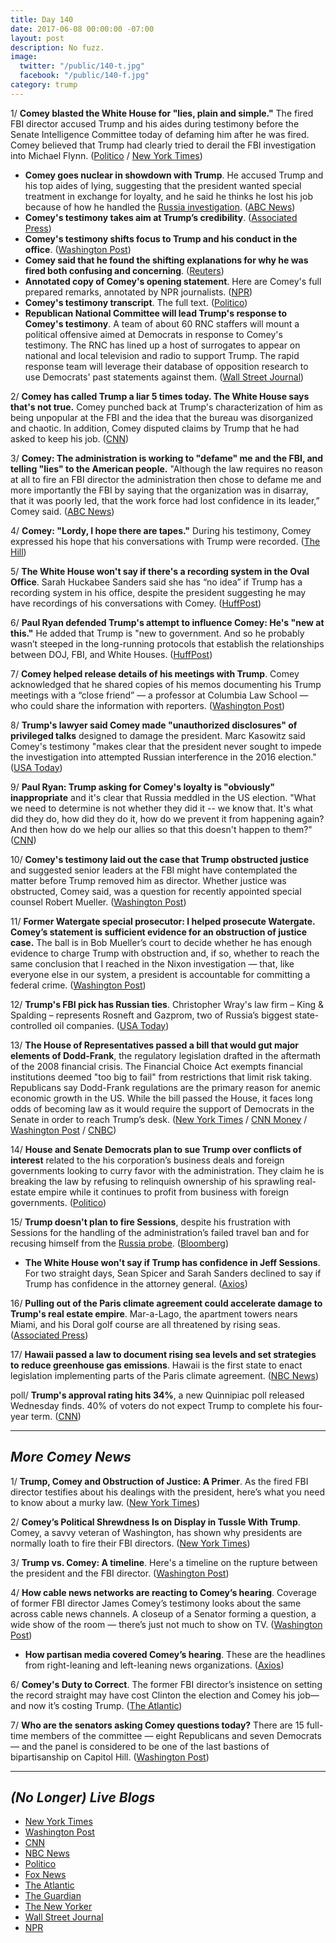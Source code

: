 ```yaml
---
title: Day 140
date: 2017-06-08 00:00:00 -07:00
layout: post
description: No fuzz.
image:
  twitter: "/public/140-t.jpg"
  facebook: "/public/140-f.jpg"
category: trump
---
```


1/ **Comey blasted the White House for "lies, plain and simple."** The fired FBI director accused Trump and his aides during testimony before the Senate Intelligence Committee today of defaming him after he was fired. Comey believed that Trump had clearly tried to derail the FBI investigation into Michael Flynn. ([Politico](http://www.politico.com/story/2017/06/08/james-comey-trump-russia-testimony-239294) / [New York Times](https://www.nytimes.com/2017/06/08/us/politics/comey-hearing-trump-russia.html))

* **Comey goes nuclear in showdown with Trump**. He accused Trump and his top aides of lying, suggesting that the president wanted special treatment in exchange for loyalty, and he said he thinks he lost his job because of how he handled the <a href="{{ site.baseurl }}/trump-russia-investigation/">Russia investigation</a>. ([ABC News](http://abcnews.go.com/Politics/analysis-comey-nuclear-showdown-trump/story?id=47918344))
* **Comey's testimony takes aim at Trump’s credibility**. ([Associated Press](https://apnews.com/512cb31d12a5495dace877fbe08da6ba/Analysis:-Comey-testimony-takes-aim-at-Trump's-credibility))
* **Comey's testimony shifts focus to Trump and his conduct in the office**. ([Washington Post](https://www.washingtonpost.com/politics/comey-testimony-shifts-focus-to-trump/2017/06/08/653c700c-4c70-11e7-9669-250d0b15f83b_story.html))
* **Comey said that he found the shifting explanations for why he was fired both confusing and concerning**. ([Reuters](http://www.reuters.com/article/us-usa-trump-russia-comey-idUSKBN18Z1ZH))
* **Annotated copy of Comey's opening statement**. Here are Comey's full prepared remarks, annotated by NPR journalists. ([NPR](http://www.npr.org/2017/06/07/531643428/comey-opening-statement-for-senate-intelligence-hearing-annotated))
* **Comey's testimony transcript**. The full text. ([Politico](http://www.politico.com/story/2017/06/08/full-text-james-comey-trump-russia-testimony-239295))
* **Republican National Committee will lead Trump's response to Comey's testimony**. A team of about 60 RNC staffers will mount a political offensive aimed at Democrats in response to Comey's testimony. The RNC has lined up a host of surrogates to appear on national and local television and radio to support Trump. The rapid response team will leverage their database of opposition research to use Democrats' past statements against them. ([Wall Street Journal](https://www.wsj.com/articles/rnc-to-lead-trumps-offensive-against-comey-1496877520))

2/ **Comey has called Trump a liar 5 times today. The White House says that's not true.** Comey punched back at Trump's characterization of him as being unpopular at the FBI and the idea that the bureau was disorganized and chaotic. In addition, Comey disputed claims by Trump that he had asked to keep his job. ([CNN](http://www.cnn.com/2017/06/08/politics/comey-hearing-trump-liar/))

3/ **Comey: The administration is working to "defame" me and the FBI, and telling "lies" to the American people.** "Although the law requires no reason at all to fire an FBI director the administration then chose to defame me and more importantly the FBI by saying that the organization was in disarray, that it was poorly led, that the work force had lost confidence in its leader,” Comey said. ([ABC News](http://abcnews.go.com/Politics/james-comey-testifies-trump-administration-lied-defamed-fbi/story?id=47901315))

4/ **Comey: "Lordy, I hope there are tapes."** During his testimony, Comey expressed his hope that his conversations with Trump were recorded. ([The Hill](http://thehill.com/homenews/administration/336925-comey-lordy-i-hope-there-are-tapes))

5/ **The White House won't say if there's a recording system in the Oval Office**. Sarah Huckabee Sanders said she has “no idea” if Trump has a recording system in his office, despite the president suggesting he may have recordings of his conversations with Comey. ([HuffPost](http://www.huffingtonpost.com/entry/oval-office-recording-system-trump-tapes_us_59397b6be4b00610548089b2))

6/ **Paul Ryan defended Trump's attempt to influence Comey: He's "new at this."** He added that Trump is "new to government. And so he probably wasn’t steeped in the long-running protocols that establish the relationships between DOJ, FBI, and White Houses. ([HuffPost](http://www.huffingtonpost.com/entry/paul-ryan-comey-testimony_us_593970e2e4b0c5a35c9d1118))

7/ **Comey helped release details of his meetings with Trump**. Comey acknowledged that he shared copies of his memos documenting his Trump meetings with a “close friend” — a professor at Columbia Law School — who could share the information with reporters. ([Washington Post](https://www.washingtonpost.com/politics/2017/live-updates/trump-white-house/james-comey-testimony-what-we-learn/comey-says-he-helped-coordinate-release-details-of-his-trump-meetings/))

8/ **Trump's lawyer said Comey made "unauthorized disclosures" of privileged talks** designed to damage the president. Marc Kasowitz said Comey's testimony "makes clear that the president never sought to impede the investigation into attempted Russian interference in the 2016 election." ([USA Today](https://www.usatoday.com/story/news/politics/2017/06/08/donald-trump-james-comey-hearing-marc-kasowitz/102588032/))

9/ **Paul Ryan: Trump asking for Comey's loyalty is "obviously" inappropriate** and it's clear that Russia meddled in the US election. "What we need to determine is not whether they did it -- we know that. It's what did they do, how did they do it, how do we prevent it from happening again? And then how do we help our allies so that this doesn't happen to them?" ([CNN](http://www.cnn.com/2017/06/07/politics/paul-ryan-james-comey-testimony-russia/index.html))

10/ **Comey's testimony laid out the case that Trump obstructed justice** and suggested senior leaders at the FBI might have contemplated the matter before Trump removed him as director. Whether justice was obstructed, Comey said, was a question for recently appointed special counsel Robert Mueller. ([Washington Post](https://www.washingtonpost.com/world/national-security/james-b-comey-lays-out-the-case-that-president-trump-obstructed-justice/2017/06/08/e7f49a42-4c4d-11e7-bc1b-fddbd8359dee_story.html))

11/ **Former Watergate special prosecutor: I helped prosecute Watergate. Comey’s statement is sufficient evidence for an obstruction of justice case.** The ball is in Bob Mueller’s court to decide whether he has enough evidence to charge Trump with obstruction and, if so, whether to reach the same conclusion that I reached in the Nixon investigation — that, like everyone else in our system, a president is accountable for committing a federal crime. ([Washington Post](https://www.washingtonpost.com/opinions/former-watergate-prosecutor-comey-lays-out-sufficient-evidence-for-an-obstruction-of-justice-case/2017/06/07/a12964a4-4be3-11e7-9669-250d0b15f83b_story.html))

12/ **Trump's FBI pick has Russian ties**. Christopher Wray's law firm – King & Spalding – represents Rosneft and Gazprom, two of Russia’s biggest state-controlled oil companies. ([USA Today](https://www.usatoday.com/story/opinion/2017/06/08/trump-new-fbi-director-chris-wray-russian-ties-rosneft-gazprom-column/102603214/))

13/ **The House of Representatives passed a bill that would gut major elements of Dodd-Frank**, the regulatory legislation drafted in the aftermath of the 2008 financial crisis. The Financial Choice Act exempts financial institutions deemed "too big to fail" from restrictions that limit risk taking. Republicans say Dodd-Frank regulations are the primary reason for anemic economic growth in the US. While the bill passed the House, it faces long odds of becoming law as it would require the support of Democrats in the Senate in order to reach Trump’s desk. ([New York Times](https://www.nytimes.com/2017/06/08/business/dealbook/house-financial-regulations-dodd-frank.html) / [CNN Money](http://money.cnn.com/2017/06/08/news/economy/house-dodd-frank-repeal/index.html) / [Washington Post](https://www.washingtonpost.com/news/wonk/wp/2017/06/08/house-to-vote-on-sweeping-rollback-of-banking-rules/) / [CNBC](http://www.cnbc.com/2017/06/08/house-has-votes-to-pass-choice-act-that-would-gut-dodd-frank-banking-reforms.html))

14/ **House and Senate Democrats plan to sue Trump over conflicts of interest** related to the his corporation’s business deals and foreign governments looking to curry favor with the administration. They claim he is breaking the law by refusing to relinquish ownership of his sprawling real-estate empire while it continues to profit from business with foreign governments. ([Politico](http://www.politico.com/story/2017/06/07/democrats-donald-trump-sue-conflict-of-interest-239262))

15/ **Trump doesn't plan to fire Sessions**, despite his frustration with Sessions for the handling of the administration’s failed travel ban and for recusing himself from the <a href="{{ site.baseurl }}/trump-russia-investigation/">Russia probe</a>. ([Bloomberg](https://www.bloomberg.com/politics/articles/2017-06-08/trump-said-to-have-no-plan-to-fire-sessions-as-attorney-general))

* **The White House won't say if Trump has confidence in Jeff Sessions**. For two straight days, Sean Spicer and Sarah Sanders declined to say if Trump has confidence in the attorney general. ([Axios](https://www.axios.com/for-second-straight-day-no-wh-vote-of-confidence-for-sessions-2436177029.html))

16/ **Pulling out of the Paris climate agreement could accelerate damage to Trump's real estate empire**. Mar-a-Lago, the apartment towers nears Miami, and his Doral golf course are all threatened by rising seas. ([Associated Press](https://apnews.com/c084da4c60cf4a3bb1e6095a5b67948a/Climate-deal-pull-out-may-speed-up-damage-to-Trump-property))

17/ **Hawaii passed a law to document rising sea levels and set strategies to reduce greenhouse gas emissions**. Hawaii is the first state to enact legislation implementing parts of the Paris climate agreement. ([NBC News](http://www.nbcnews.com/news/us-news/hawaii-becomes-first-state-enact-law-align-goals-paris-climate-n769791))

poll/ **Trump's approval rating hits 34%**, a new Quinnipiac poll released Wednesday finds. 40% of voters do not expect Trump to complete his four-year term. ([CNN](http://www.cnn.com/2017/06/07/politics/donald-trump-approval-rating-quinnipiac/index.html))

---

## _More Comey News_

1/ **Trump, Comey and Obstruction of Justice: A Primer**. As the fired FBI director testifies about his dealings with the president, here’s what you need to know about a murky law. ([New York Times](https://www.nytimes.com/2017/06/08/us/politics/obstruction-of-justice-trump-comey.html))

2/ **Comey’s Political Shrewdness Is on Display in Tussle With Trump**. Comey, a savvy veteran of Washington, has shown why presidents are normally loath to fire their FBI directors. ([New York Times](https://www.nytimes.com/2017/06/07/us/politics/trump-fbi-comey.html))

3/ **Trump vs. Comey: A timeline**. Here's a timeline on the rupture between the president and the FBI director. ([Washington Post](https://www.washingtonpost.com/news/fact-checker/wp/2017/05/23/president-trump-versus-james-comey-a-timeline/))

4/ **How cable news networks are reacting to Comey’s hearing**. Coverage of former FBI director James Comey’s testimony looks about the same across cable news channels. A closeup of a Senator forming a question, a wide show of the room — there’s just not much to show on TV. ([Washington Post](https://www.washingtonpost.com/graphics/2017/politics/comey-hearing-chyrons/))

* **How partisan media covered Comey’s hearing**. These are the headlines from right-leaning and left-leaning news organizations. ([Axios](https://www.axios.com/how-the-right-and-left-covered-comey-testimony-2436938722.html))

6/ **Comey's Duty to Correct**. The former FBI director’s insistence on setting the record straight may have cost Clinton the election and Comey his job—and now it’s costing Trump. ([The Atlantic](https://www.theatlantic.com/politics/archive/2017/06/comeys-duty-to-correct/529557/))

7/ **Who are the senators asking Comey questions today?** There are 15 full-time members of the committee — eight Republicans and seven Democrats — and the panel is considered to be one of the last bastions of bipartisanship on Capitol Hill. ([Washington Post](https://www.washingtonpost.com/news/powerpost/wp/2017/06/08/a-viewers-guide-to-the-james-b-comey-hearing-who-are-the-senators-asking-him-questions/))

---

## _(No Longer) Live Blogs_

* [New York Times](https://www.nytimes.com/2017/06/08/us/politics/james-comey-testimony-hearing.html)
* [Washington Post](https://www.washingtonpost.com/politics/2017/live-updates/trump-white-house/james-comey-testimony-what-we-learn/)
* [CNN](http://www.cnn.com/2017/06/08/politics/comey-hearing-live/index.html)
* [NBC News](http://www.nbcnews.com/politics/white-house/live-blog-former-fbi-director-james-comey-testifies-about-trump-n769451)
* [Politico](http://www.politico.com/live-blog-updates/2017/06/08/james-comey-trump-russia-testimony-analysis-000016)
* [Fox News](http://www.foxnews.com/politics/2017/06/08/comey-hearing-ex-fbi-director-talks-trump-russia-investigation-live-blog.html)
* [The Atlantic](https://www.theatlantic.com/liveblogs/2017/06/james-comey-testifies-before-congress/529347/)
* [The Guardian](https://www.theguardian.com/us-news/live/2017/jun/08/james-comey-testimony-senate-hearing-trump-russia-fbi)
* [The New Yorker](http://www.newyorker.com/news/news-desk/the-comey-testimony-live-blog-what-will-he-reveal-about-trump)
* [Wall Street Journal](http://www.wsj.com/livecoverage/ex-fbi-director-james-comey-testimony-mike-flynn-russia-trump)
* [NPR](http://www.npr.org/2017/06/08/531643678/watch-live-comey-testifies-before-senate-intelligence-committee)
